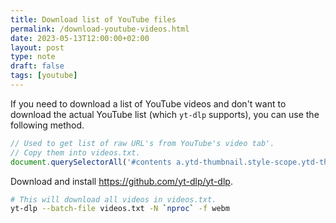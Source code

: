 ```yaml
---
title: Download list of YouTube files
permalink: /download-youtube-videos.html
date: 2023-05-13T12:00:00+02:00
layout: post
type: note
draft: false
tags: [youtube]
---
```


If you need to download a list of YouTube videos and don't want to download the
actual YouTube list (which `yt-dlp` supports), you can use the following method.

```js
// Used to get list of raw URL's from YouTube's video tab'.
// Copy them into videos.txt.
document.querySelectorAll('#contents a.ytd-thumbnail.style-scope.ytd-thumbnail').forEach(el => console.log(el.href))
```

Download and install https://github.com/yt-dlp/yt-dlp.

```sh
# This will download all videos in videos.txt.
yt-dlp --batch-file videos.txt -N `nproc` -f webm
```

